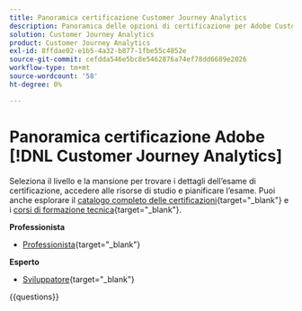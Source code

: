 ```yaml
---
title: Panoramica certificazione Customer Journey Analytics
description: Panoramica delle opzioni di certificazione per Adobe Customer Journey Analytics
solution: Customer Journey Analytics
product: Customer Journey Analytics
exl-id: 8ffdae02-e1b5-4a32-b877-1fbe55c4852e
source-git-commit: cefdda546e5bc8e5462876a74ef78dd6689e2026
workflow-type: tm+mt
source-wordcount: '58'
ht-degree: 0%

---
```


# Panoramica certificazione Adobe [!DNL Customer Journey Analytics]

Seleziona il livello e la mansione per trovare i dettagli dell’esame di certificazione, accedere alle risorse di studio e pianificare l’esame. Puoi anche esplorare il [catalogo completo delle certificazioni](https://certification.adobe.com/certifications){target="_blank"} e i [corsi di formazione tecnica](https://certification.adobe.com/courses/?/courses){target="_blank"}.

**Professionista**

* [Professionista](https://certification.adobe.com/certification/customer-journey-analytics-business-practitioner-professional){target="_blank"} <!--AD0-E608-->

**Esperto**

* [Sviluppatore](https://certification.adobe.com/certification/customer-journey-analytics-developer-expert){target="_blank"} <!--AD0-E604-->

{{questions}}

